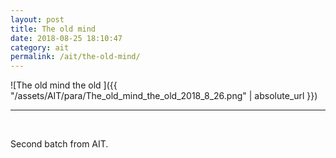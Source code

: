 ```yaml
---
layout: post
title: The old mind
date: 2018-08-25 18:10:47
category: ait
permalink: /ait/the-old-mind/ 
---
```


![The old mind the old ]({{ "/assets/AIT/para/The_old_mind_the_old_2018_8_26.png" | absolute_url }})

---

&nbsp;
&nbsp;


Second batch from AIT.
